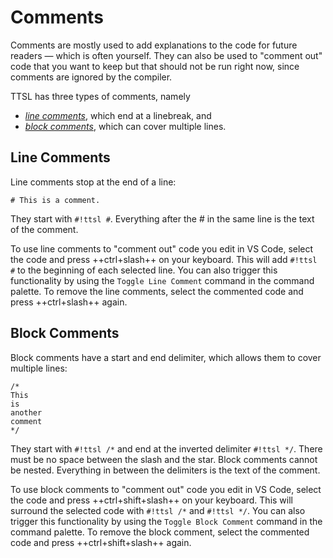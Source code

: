# Comments

Comments are mostly used to add explanations to the code for future readers — which is often yourself. They can also be
used to "comment out" code that you want to keep but that should not be run right now, since comments are ignored by the
compiler.

TTSL has three types of comments, namely

* [_line comments_](#line-comments), which end at a linebreak, and
* [_block comments_](#block-comments), which can cover multiple lines.

## Line Comments

Line comments stop at the end of a line:

```ttsl
# This is a comment.
```

They start with `#!ttsl #`. Everything after the # in the same
line is the text of the comment.

To use line comments to "comment out" code you edit in VS Code, select the code and press ++ctrl+slash++ on your
keyboard. This will add `#!ttsl #` to the beginning of each selected line. You can also trigger this functionality by
using the `Toggle Line Comment` command in the command palette. To remove the line comments, select the commented code
and press ++ctrl+slash++ again.

## Block Comments

Block comments have a start and end delimiter, which allows them to cover multiple lines:

```ttsl
/*
This
is
another
comment
*/
```

They start with `#!ttsl /*` and end at the inverted delimiter `#!ttsl */`. There must be no space between the slash
and the star. Block comments cannot be nested. Everything in between the delimiters is the text of the comment.

To use block comments to "comment out" code you edit in VS Code, select the code and press ++ctrl+shift+slash++ on your
keyboard. This will surround the selected code with `#!ttsl /*` and `#!ttsl */`. You can also trigger this functionality
by using the `Toggle Block Comment` command in the command palette. To remove the block comment, select the commented
code and press ++ctrl+shift+slash++ again.

